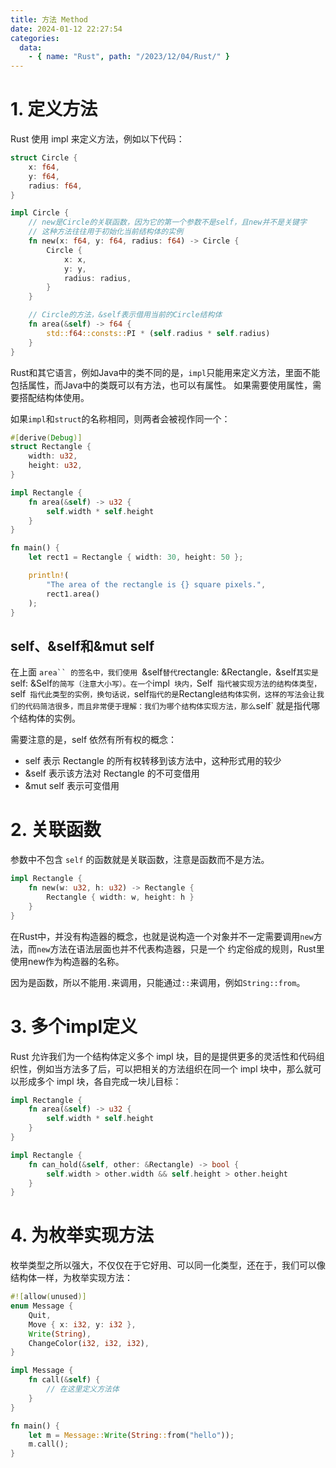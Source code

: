 ```yaml
---
title: 方法 Method
date: 2024-01-12 22:27:54
categories:
  data:
    - { name: "Rust", path: "/2023/12/04/Rust/" }
---
```


# 1. 定义方法

Rust 使用 impl 来定义方法，例如以下代码：
```rust
struct Circle {
    x: f64,
    y: f64,
    radius: f64,
}

impl Circle {
    // new是Circle的关联函数，因为它的第一个参数不是self，且new并不是关键字
    // 这种方法往往用于初始化当前结构体的实例
    fn new(x: f64, y: f64, radius: f64) -> Circle {
        Circle {
            x: x,
            y: y,
            radius: radius,
        }
    }

    // Circle的方法，&self表示借用当前的Circle结构体
    fn area(&self) -> f64 {
        std::f64::consts::PI * (self.radius * self.radius)
    }
}
```

Rust和其它语言，例如Java中的类不同的是，`impl`只能用来定义方法，里面不能包括属性，而Java中的类既可以有方法，也可以有属性。
如果需要使用属性，需要搭配结构体使用。

如果`impl`和`struct`的名称相同，则两者会被视作同一个：
```rust
#[derive(Debug)]
struct Rectangle {
    width: u32,
    height: u32,
}

impl Rectangle {
    fn area(&self) -> u32 {
        self.width * self.height
    }
}

fn main() {
    let rect1 = Rectangle { width: 30, height: 50 };

    println!(
        "The area of the rectangle is {} square pixels.",
        rect1.area()
    );
}
```

## self、&self和&mut self

在上面 `area`` 的签名中，我们使用 `&self` 替代 `rectangle: &Rectangle`，`&self` 其实是 `self: &Self` 的简写（注意大小写）。在一个 `impl` 块内，`Self` 指代被实现方法的结构体类型，`self` 指代此类型的实例，换句话说，`self` 指代的是 `Rectangle` 结构体实例，这样的写法会让我们的代码简洁很多，而且非常便于理解：我们为哪个结构体实现方法，那么 `self` 就是指代哪个结构体的实例。

需要注意的是，self 依然有所有权的概念：

- self 表示 Rectangle 的所有权转移到该方法中，这种形式用的较少
- &self 表示该方法对 Rectangle 的不可变借用
- &mut self 表示可变借用


# 2. 关联函数

参数中不包含 `self` 的函数就是关联函数，注意是函数而不是方法。

```rust
impl Rectangle {
    fn new(w: u32, h: u32) -> Rectangle {
        Rectangle { width: w, height: h }
    }
}
```

在Rust中，并没有构造器的概念，也就是说构造一个对象并不一定需要调用`new`方法，而`new`方法在语法层面也并不代表构造器，只是一个
约定俗成的规则，Rust里使用new作为构造器的名称。

因为是函数，所以不能用`.`来调用，只能通过`::`来调用，例如`String::from`。

# 3. 多个impl定义

Rust 允许我们为一个结构体定义多个 impl 块，目的是提供更多的灵活性和代码组织性，例如当方法多了后，可以把相关的方法组织在同一个 impl 块中，那么就可以形成多个 impl 块，各自完成一块儿目标：

```rust
impl Rectangle {
    fn area(&self) -> u32 {
        self.width * self.height
    }
}

impl Rectangle {
    fn can_hold(&self, other: &Rectangle) -> bool {
        self.width > other.width && self.height > other.height
    }
}
```

# 4. 为枚举实现方法

枚举类型之所以强大，不仅仅在于它好用、可以同一化类型，还在于，我们可以像结构体一样，为枚举实现方法：
```rust
#![allow(unused)]
enum Message {
    Quit,
    Move { x: i32, y: i32 },
    Write(String),
    ChangeColor(i32, i32, i32),
}

impl Message {
    fn call(&self) {
        // 在这里定义方法体
    }
}

fn main() {
    let m = Message::Write(String::from("hello"));
    m.call();
}
```
